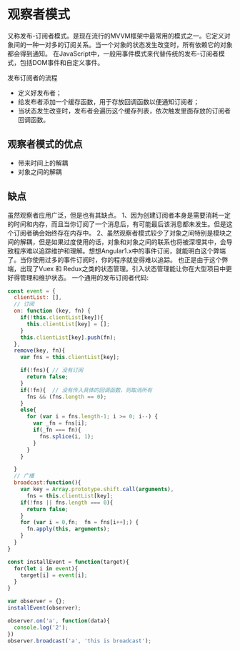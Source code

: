 # 观察者模式
又称发布-订阅者模式。是现在流行的MVVM框架中最常用的模式之一。它定义对象间的一种一对多的订阅关系。当一个对象的状态发生改变时，所有依赖它的对象都会得到通知。
在JavaScript中，一般用事件模式来代替传统的发布-订阅者模式，包括DOM事件和自定义事件。

发布订阅者的流程
* 定义好发布者；
* 给发布者添加一个缓存函数，用于存放回调函数以便通知订阅者；
* 当状态发生改变时，发布者会遍历这个缓存列表，依次触发里面存放的订阅者回调函数。
## 观察者模式的优点
* 带来时间上的解耦
* 对象之间的解耦

## 缺点
虽然观察者应用广泛，但是也有其缺点。
1、因为创建订阅者本身是需要消耗一定的时间和内存，而且当你订阅了一个消息后，有可能最后该消息都未发生。但是这个订阅者确会始终存在内存中。
2、虽然观察者模式较少了对象之间特别是模块之间的解耦，但是如果过度使用的话，对象和对象之间的联系也将被深埋其中，会导致程序难以追踪维护和理解。想想Angular1.x中的事件订阅，就能明白这个弊端了。当你使用过多的事件订阅时，你的程序就变得难以追踪。
也正是由于这个弊端，出现了Vuex 和 Redux之类的状态管理。引入状态管理能让你在大型项目中更好得管理和维护状态。
一个通用的发布订阅者代码:
```javascript
const event = {
  clientList: [],
  // 订阅
  on: function (key, fn) {
    if(!this.clientList[key]){
      this.clientList[key] = [];
    }
    this.clientList[key].push(fn);
  },
  remove(key, fn){
    var fns = this.clientList[key];

    if(!fns){ // 没有订阅
      return false;
    }
    if(!fn){  // 没有传入具体的回调函数，则取消所有
      fns && (fns.length == 0);
    }
    else{
      for (var i = fns.length-1; i >= 0; i--) {
        var _fn = fns[i];
        if(_fn === fn){
          fns.splice(i, 1);
        }
      }
    }

  }
  // 广播
  broadcast:function(){
    var key = Array.prototype.shift.call(arguments),
      fns = this.clientList[key];
    if(!fns || fns.length === 0){
      return false;
    }
    for (var i = 0,fn;  fn = fns[i++];) {
      fn.apply(this, arguments);
    }
  }
}

const installEvent = function(target){
  for(let i in event){
    target[i] = event[i];
  }
}

var observer = {};
installEvent(observer);

observer.on('a', function(data){
  console.log('2');
})
observer.broadcast('a', 'this is broadcast');

```
